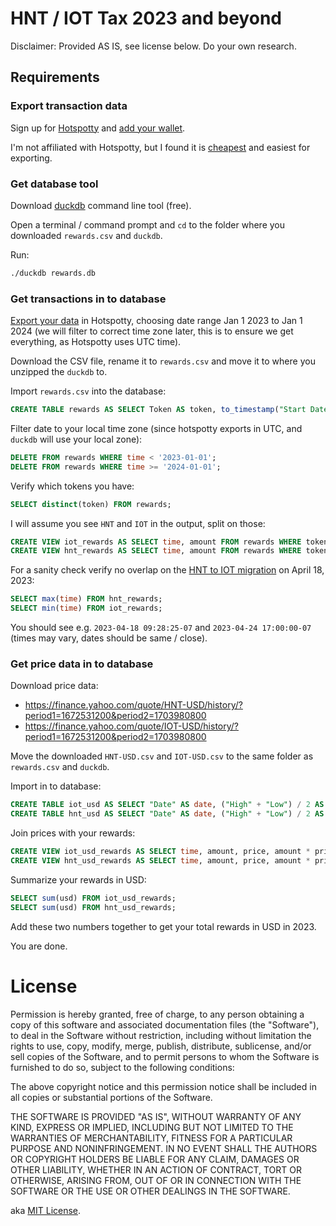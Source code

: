 # HNT / IOT Tax 2023 and beyond

Disclaimer: Provided AS IS, see license below. Do your own research.

## Requirements

### Export transaction data

Sign up for [Hotspotty](https://app.hotspotty.net/) and [add your wallet](https://docs.hotspotty.net/getting-started/manage-wallets).

I'm not affiliated with Hotspotty, but I found it is [cheapest](https://app.hotspotty.net/pricing) and easiest for exporting.


### Get database tool

Download [duckdb](https://duckdb.org/docs/installation/?version=stable) command line tool (free).

Open a terminal / command prompt and `cd` to the folder where you downloaded `rewards.csv` and `duckdb`.

Run:
```bash
./duckdb rewards.db
```

### Get transactions in to database

[Export your data](https://docs.hotspotty.net/features/payment-management/tax-reporting) in Hotspotty, choosing date range Jan 1 2023 to Jan 1 2024 (we will filter to correct time zone later, this is to ensure we get everything, as Hotspotty uses UTC time).

Download the CSV file, rename it to `rewards.csv` and move it to where you unzipped the `duckdb` to.

Import `rewards.csv` into the database:

```sql
CREATE TABLE rewards AS SELECT Token AS token, to_timestamp("Start Date") AS time, Amount AS amount FROM read_csv_auto('rewards.csv');
```

Filter date to your local time zone (since hotspotty exports in UTC, and `duckdb` will use your local zone):

```sql
DELETE FROM rewards WHERE time < '2023-01-01';
DELETE FROM rewards WHERE time >= '2024-01-01';
```

Verify which tokens you have:

```sql
SELECT distinct(token) FROM rewards;
```

I will assume you see `HNT` and `IOT` in the output, split on those:

```sql
CREATE VIEW iot_rewards AS SELECT time, amount FROM rewards WHERE token = 'iot';
CREATE VIEW hnt_rewards AS SELECT time, amount FROM rewards WHERE token = 'hnt';
```

For a sanity check verify no overlap on the [HNT to IOT migration](https://docs.helium.com/solana/migration/hotspot-operator/) on April 18, 2023:

```sql
SELECT max(time) FROM hnt_rewards;
SELECT min(time) FROM iot_rewards;
```

You should see e.g. `2023-04-18 09:28:25-07` and `2023-04-24 17:00:00-07` (times may vary, dates should be same / close).


### Get price data in to database

Download price data:
* https://finance.yahoo.com/quote/HNT-USD/history/?period1=1672531200&period2=1703980800
* https://finance.yahoo.com/quote/IOT-USD/history/?period1=1672531200&period2=1703980800

Move the downloaded `HNT-USD.csv` and `IOT-USD.csv` to the same folder as `rewards.csv` and `duckdb`.

Import in to database:

```sql
CREATE TABLE iot_usd AS SELECT "Date" AS date, ("High" + "Low") / 2 AS price FROM read_csv_auto('IOT-USD.csv');
CREATE TABLE hnt_usd AS SELECT "Date" AS date, ("High" + "Low") / 2 AS price FROM read_csv_auto('HNT-USD.csv');
```

Join prices with your rewards:

```sql
CREATE VIEW iot_usd_rewards AS SELECT time, amount, price, amount * price AS usd FROM iot_rewards ASOF JOIN iot_usd ON time > date;
CREATE VIEW hnt_usd_rewards AS SELECT time, amount, price, amount * price AS usd FROM hnt_rewards ASOF JOIN hnt_usd ON time > date;
```

Summarize your rewards in USD:

```sql
SELECT sum(usd) FROM iot_usd_rewards;
SELECT sum(usd) FROM hnt_usd_rewards;
```

Add these two numbers together to get your total rewards in USD in 2023.

You are done.


# License


Permission is hereby granted, free of charge, to any person obtaining a copy of this software and associated documentation files (the "Software"), to deal in the Software without restriction, including without limitation the rights to use, copy, modify, merge, publish, distribute, sublicense, and/or sell copies of the Software, and to permit persons to whom the Software is furnished to do so, subject to the following conditions:

The above copyright notice and this permission notice shall be included in all copies or substantial portions of the Software.

THE SOFTWARE IS PROVIDED "AS IS", WITHOUT WARRANTY OF ANY KIND, EXPRESS OR IMPLIED, INCLUDING BUT NOT LIMITED TO THE WARRANTIES OF MERCHANTABILITY, FITNESS FOR A PARTICULAR PURPOSE AND NONINFRINGEMENT. IN NO EVENT SHALL THE AUTHORS OR COPYRIGHT HOLDERS BE LIABLE FOR ANY CLAIM, DAMAGES OR OTHER LIABILITY, WHETHER IN AN ACTION OF CONTRACT, TORT OR OTHERWISE, ARISING FROM, OUT OF OR IN CONNECTION WITH THE SOFTWARE OR THE USE OR OTHER DEALINGS IN THE SOFTWARE.

aka [MIT License](https://github.com/davetapley/helium-tax/blob/main/LICENSE).
